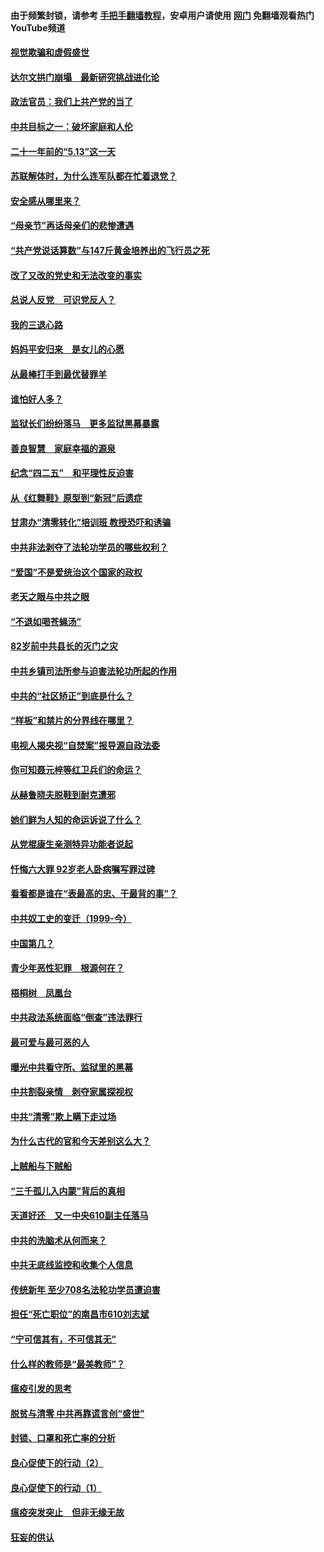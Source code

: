 #### 由于频繁封锁，请参考 [手把手翻墙教程](https://github.com/gfw-breaker/guides/wiki/)，安卓用户请使用 [网门](https://github.com/gfw-breaker/nogfw/blob/master/dl.md?t=06021901) 免翻墙观看热门YouTube频道 

#### [视觉欺骗和虚假盛世](../pages/19/426443.md?t=06021901) 

#### [达尔文拱门崩塌　最新研究挑战进化论](../pages/19/426009.md?t=06021901) 

#### [政法官员：我们上共产党的当了](../pages/19/425351.md?t=06021901) 

#### [中共目标之一：破坏家庭和人伦](../pages/19/424454.md?t=06021901) 

#### [二十一年前的“5.13”这一天](../pages/19/424814.md?t=06021901) 

#### [苏联解体时，为什么连军队都在忙着退党？](../pages/19/424335.md?t=06021901) 

#### [安全感从哪里来？](../pages/19/424336.md?t=06021901) 

#### [“母亲节”再话母亲们的悲惨遭遇](../pages/19/424234.md?t=06021901) 

#### [“共产党说话算数”与147斤黄金培养出的飞行员之死](../pages/19/424115.md?t=06021901) 

#### [改了又改的党史和无法改变的事实](../pages/19/424037.md?t=06021901) 

#### [总说人反党　可识党反人？](../pages/19/423820.md?t=06021901) 

#### [我的三退心路](../pages/19/423876.md?t=06021901) 

#### [妈妈平安归来　是女儿的心愿](../pages/19/423947.md?t=06021901) 

#### [从最棒打手到最优替罪羊](../pages/19/423819.md?t=06021901) 

#### [谁怕好人多？](../pages/19/423774.md?t=06021901) 

#### [监狱长们纷纷落马　更多监狱黑幕暴露](../pages/19/423787.md?t=06021901) 

#### [善良智慧　家庭幸福的源泉](../pages/19/423632.md?t=06021901) 

#### [纪念“四二五”　和平理性反迫害](../pages/19/423660.md?t=06021901) 

#### [从《红舞鞋》原型到“新冠”后遗症](../pages/19/423509.md?t=06021901) 

#### [甘肃办“清零转化”培训班 教授恐吓和诱骗](../pages/19/423498.md?t=06021901) 

#### [中共非法剥夺了法轮功学员的哪些权利？](../pages/19/423392.md?t=06021901) 

#### [“爱国”不是爱统治这个国家的政权](../pages/19/423029.md?t=06021901) 

#### [老天之眼与中共之眼](../pages/19/423378.md?t=06021901) 

#### [“不退如喝苍蝇汤”](../pages/19/423287.md?t=06021901) 

#### [82岁前中共县长的灭门之灾](../pages/19/423055.md?t=06021901) 

#### [中共乡镇司法所参与迫害法轮功所起的作用](../pages/19/423064.md?t=06021901) 

#### [中共的“社区矫正”到底是什么？](../pages/19/422870.md?t=06021901) 

#### [“样板”和禁片的分界线在哪里？](../pages/19/422704.md?t=06021901) 

#### [电视人揭央视“自焚案”报导源自政法委](../pages/19/422770.md?t=06021901) 

#### [你可知聂元梓等红卫兵们的命运？](../pages/19/422848.md?t=06021901) 

#### [从赫鲁晓夫脱鞋到耐克遭邪](../pages/19/422826.md?t=06021901) 

#### [她们鲜为人知的命运诉说了什么？](../pages/19/422754.md?t=06021901) 

#### [从党棍康生亲测特异功能者说起](../pages/19/422657.md?t=06021901) 

#### [忏悔六大罪 92岁老人卧病嘱写罪过碑](../pages/19/422750.md?t=06021901) 

#### [看看都是谁在“表最高的忠、干最背的事”？](../pages/19/422703.md?t=06021901) 

#### [中共奴工史的变迁（1999-今）](../pages/19/422656.md?t=06021901) 

#### [中国第几？](../pages/19/422496.md?t=06021901) 

#### [青少年恶性犯罪　根源何在？](../pages/19/422449.md?t=06021901) 

#### [梧桐树　凤凰台](../pages/19/422442.md?t=06021901) 

#### [中共政法系统面临“倒查”违法罪行](../pages/19/422497.md?t=06021901) 

#### [最可爱与最可恶的人](../pages/19/422448.md?t=06021901) 

#### [曝光中共看守所、监狱里的黑幕](../pages/19/422390.md?t=06021901) 

#### [中共割裂亲情　剥夺家属探视权](../pages/19/422364.md?t=06021901) 

#### [中共“清零”欺上瞒下走过场](../pages/19/422306.md?t=06021901) 

#### [为什么古代的官和今天差别这么大？](../pages/19/422228.md?t=06021901) 

#### [上贼船与下贼船](../pages/19/422276.md?t=06021901) 

#### [“三千孤儿入内蒙”背后的真相](../pages/19/422229.md?t=06021901) 

#### [天道好还　又一中央610副主任落马](../pages/19/422155.md?t=06021901) 

#### [中共的洗脑术从何而来？](../pages/19/422154.md?t=06021901) 

#### [中共无底线监控和收集个人信息](../pages/19/422039.md?t=06021901) 

#### [传统新年 至少708名法轮功学员遭迫害](../pages/19/421946.md?t=06021901) 

#### [担任“死亡职位”的南昌市610刘志斌](../pages/19/421957.md?t=06021901) 

#### [“宁可信其有，不可信其无”](../pages/19/421691.md?t=06021901) 

#### [什么样的教师是“最美教师”？](../pages/19/421755.md?t=06021901) 

#### [瘟疫引发的思考](../pages/19/421594.md?t=06021901) 

#### [脱贫与清零 中共再靠谎言创“盛世”](../pages/19/421590.md?t=06021901) 

#### [封锁、口罩和死亡率的分析](../pages/19/421495.md?t=06021901) 

#### [良心促使下的行动（2）](../pages/19/421361.md?t=06021901) 

#### [良心促使下的行动（1）](../pages/19/421302.md?t=06021901) 

#### [瘟疫突发突止　但非无缘无故](../pages/19/421281.md?t=06021901) 

#### [狂妄的供认](../pages/19/421199.md?t=06021901) 

